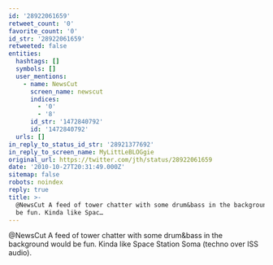 ```yaml
---
id: '28922061659'
retweet_count: '0'
favorite_count: '0'
id_str: '28922061659'
retweeted: false
entities:
  hashtags: []
  symbols: []
  user_mentions:
    - name: NewsCut
      screen_name: newscut
      indices:
        - '0'
        - '8'
      id_str: '1472840792'
      id: '1472840792'
  urls: []
in_reply_to_status_id_str: '28921377692'
in_reply_to_screen_name: MyLittLeBLOGgie
original_url: https://twitter.com/jth/status/28922061659
date: '2010-10-27T20:31:49.000Z'
sitemap: false
robots: noindex
reply: true
title: >-
  @NewsCut A feed of tower chatter with some drum&bass in the background would
  be fun. Kinda like Spac…
---
```


@NewsCut A feed of tower chatter with some drum&bass in the background would be fun. Kinda like Space Station Soma (techno over ISS audio).